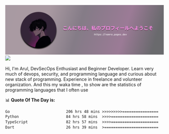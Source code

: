 ![banner](.github/profile-markdown.png)
<img src="https://user-images.githubusercontent.com/73097560/115834477-dbab4500-a447-11eb-908a-139a6edaec5c.gif"></p>

Hi, I'm Arul, DevSecOps Enthusiast and Beginner Developer. Learn very much of devops, security, and programming language and curious about new stack of programming. Experience in freelance and volunteer organization. And this my waka time , to show are the statistics of programming languages that I often use

📊 **Quote Of The Day is:**
<!--START_SECTION:waka-->

```txt
Go                         206 hrs 48 mins >>>>>>>>>================   35.57 %
Python                     84 hrs 58 mins  >>>>=====================   14.62 %
TypeScript                 82 hrs 57 mins  >>>>=====================   14.27 %
Dart                       26 hrs 39 mins  >========================   04.58 %
```

<!--END_SECTION:waka-->
